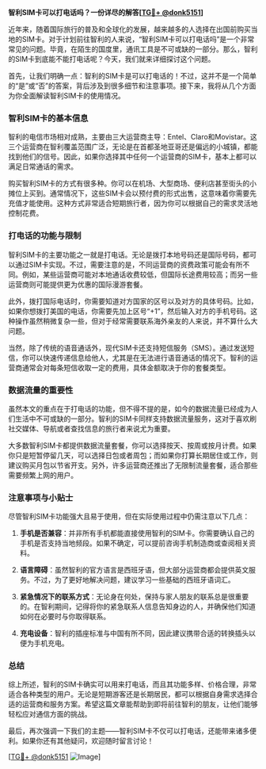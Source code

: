 **智利SIM卡可以打电话吗？一份详尽的解答[[TG💪+ @donk5151](https://t.me/s/donk5151)]**

近年来，随着国际旅行的普及和全球化的发展，越来越多的人选择在出国前购买当地的SIM卡。对于计划前往智利的人来说，“智利SIM卡可以打电话吗”是一个非常常见的问题。毕竟，在陌生的国度里，通讯工具是不可或缺的一部分。那么，智利的SIM卡到底能不能打电话呢？今天，我们就来详细探讨这个问题。

首先，让我们明确一点：智利的SIM卡是可以打电话的！不过，这并不是一个简单的“是”或“否”的答案，背后涉及到很多细节和注意事项。接下来，我将从几个方面为你全面解读智利SIM卡的使用情况。

### 智利SIM卡的基本信息

智利的电信市场相对成熟，主要由三大运营商主导：Entel、Claro和Movistar。这三个运营商在智利覆盖范围广泛，无论是在首都圣地亚哥还是偏远的小城镇，都能找到他们的信号。因此，如果你选择其中任何一个运营商的SIM卡，基本上都可以满足日常通话的需求。

购买智利SIM卡的方式有很多种。你可以在机场、大型商场、便利店甚至街头的小摊位上买到。通常情况下，这些SIM卡会以预付费的形式出售，这意味着你需要先充值才能使用。这种方式非常适合短期旅行者，因为你可以根据自己的需求灵活地控制花费。

### 打电话的功能与限制

智利SIM卡的主要功能之一就是打电话。无论是拨打本地号码还是国际号码，都可以通过SIM卡实现。不过，需要注意的是，不同运营商的资费政策可能会有所不同。例如，某些运营商可能对本地通话收费较低，但国际长途费用较高；而另一些运营商则可能提供更为优惠的国际漫游套餐。

此外，拨打国际电话时，你需要知道对方国家的区号以及对方的具体号码。比如，如果你想拨打美国的电话，你需要先加上区号“+1”，然后输入对方的手机号码。这种操作虽然稍微复杂一些，但对于经常需要联系海外亲友的人来说，并不算什么大问题。

当然，除了传统的语音通话外，现代SIM卡还支持短信服务（SMS）。通过发送短信，你可以快速传递信息给他人，尤其是在无法进行语音通话的情况下。智利的运营商通常会对每条短信收取一定的费用，具体金额取决于你的套餐类型。

### 数据流量的重要性

虽然本文的重点在于打电话的功能，但不得不提的是，如今的数据流量已经成为人们生活中不可或缺的一部分。智利的SIM卡同样支持数据流量服务，这对于喜欢刷社交媒体、导航或者查找信息的旅行者来说尤为重要。

大多数智利SIM卡都提供数据流量套餐，你可以选择按天、按周或按月计费。如果你只是短暂停留几天，可以选择日包或者周包；而如果你打算长期居住或工作，则建议购买月包以节省开支。另外，许多运营商还推出了无限制流量套餐，适合那些需要频繁上网的用户。

### 注意事项与小贴士

尽管智利SIM卡功能强大且易于使用，但在实际使用过程中仍需注意以下几点：

1. **手机是否兼容**：并非所有手机都能直接使用智利的SIM卡。你需要确认自己的手机是否支持当地频段。如果不确定，可以提前咨询手机制造商或查阅相关资料。

2. **语言障碍**：虽然智利的官方语言是西班牙语，但大部分运营商都会提供英文服务。不过，为了更好地解决问题，建议学习一些基础的西班牙语词汇。

3. **紧急情况下的联系方式**：无论身在何处，保持与家人朋友的联系总是很重要的。在智利期间，记得将你的紧急联系人信息告知身边的人，并确保他们知道如何在必要时与你取得联系。

4. **充电设备**：智利的插座标准与中国有所不同，因此建议携带合适的转换插头以便为手机充电。

### 总结

综上所述，智利的SIM卡确实可以用来打电话，而且其功能多样、价格合理，非常适合各种类型的用户。无论是短期游客还是长期居民，都可以根据自身需求选择合适的运营商和服务方案。希望这篇文章能帮助到即将前往智利的朋友，让他们能够轻松应对通信方面的挑战。

最后，再次强调一下我们的主题——智利SIM卡不仅可以打电话，还能带来诸多便利。如果你还有其他疑问，欢迎随时留言讨论！

[[TG💪+ @donk5151](https://t.me/s/donk5151) ![Image](https://i.postimg.cc/rwNCRYN7/Snipaste-2025-04-30-17-27-05.png)]